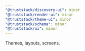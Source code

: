 ```yaml
---
"@truststack/discovery-ui": minor
"@truststack/render-ui": minor
"@truststack/theme-ui": minor
"@truststack/schema": minor
"@truststack/ui": minor
---
```


Themes, layouts, screens.
